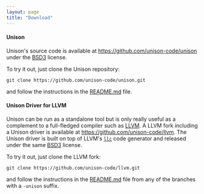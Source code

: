 ```yaml
---
layout: page
title: "Download"
---
```


#### Unison

Unison's source code is available at <https://github.com/unison-code/unison>
under the [BSD3](https://github.com/unison-code/unison/blob/master/LICENSE.md)
license.

To try it out, just clone the Unison repository:

```
git clone https://github.com/unison-code/unison.git
```

and follow the instructions in the
[README.md](https://github.com/unison-code/unison/blob/master/README.md) file.

#### Unison Driver for LLVM

Unison can be run as a standalone tool but is only really useful as a complement
to a full-fledged compiler such as [LLVM](http://llvm.org/). A LLVM fork
including a Unison driver is available at
<https://github.com/unison-code/llvm>. The Unison driver is built on top of
LLVM's [`llc`](http://llvm.org/docs/CommandGuide/llc.html) code generator and
released under the same
[BSD3](https://github.com/unison-code/llvm/blob/master-unison/LICENSE.md)
license.

To try it out, just clone the LLVM fork:

```
git clone https://github.com/unison-code/llvm.git
```

and follow the instructions in the
[README.md](https://github.com/unison-code/llvm/blob/master-unison/README.md)
file from any of the branches with a `-unison` suffix.